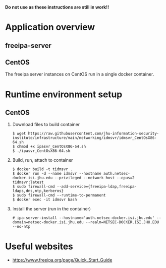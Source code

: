 **Do not use as these instructions are still in work!!**








# Application overview
## freeipa-server

## CentOS
The freeipa server instances on CentOS run in a single docker container.

# Runtime environment setup
## CentOS
1. Download files to build container
    ```
    $ wget https://raw.githubusercontent.com/jhu-information-security-institute/infrastructure/main/networking/idmsvr/idmsvr_CentOsX86-64.sh
    $ chmod +x ipasvr_CentOsX86-64.sh
    $ ./ipasvr_CentOsX86-64.sh
    ```
1. Build, run, attach to container
    ```
    $ docker build -t tidmsvr .
    $ docker run -d --name idmsvr --hostname auth.netsec-docker.isi.jhu.edu --privileged --network host --cpus=2 tidmsvr:latest
    $ sudo firewall-cmd --add-service={freeipa-ldap,freeipa-ldaps,dns,ntp,kerberos}
    $ sudo firewall-cmd --runtime-to-permanent
    $ docker exec -it idmsvr bash
    ```
1. Install the server (run in the container)
    ```
    # ipa-server-install --hostname='auth.netsec-docker.isi.jhu.edu' --domain=netsec-docker.isi.jhu.edu --realm=NETSEC-DOCKER.ISI.JHU.EDU --no-ntp
    ```
# Useful websites
* https://www.freeipa.org/page/Quick_Start_Guide

